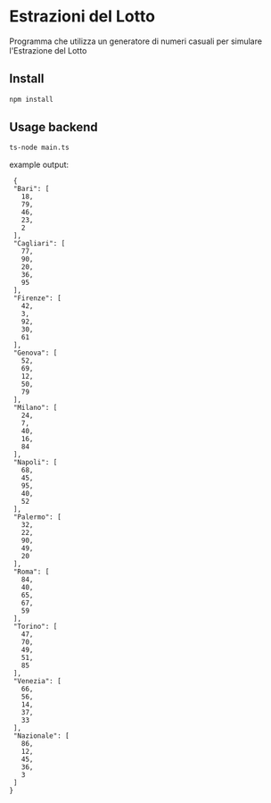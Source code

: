 # Estrazioni del Lotto

Programma che utilizza un generatore di numeri casuali per simulare l'Estrazione del Lotto

## Install

 ```bash
 npm install
 ```

 ## Usage backend

 ```bash
 ts-node main.ts
 ```

 example output:

 ```
  {
  "Bari": [    
    18,        
    79,        
    46,        
    23,        
    2
  ],
  "Cagliari": [
    77,        
    90,        
    20,        
    36,        
    95
  ],
  "Firenze": [ 
    42,        
    3,
    92,        
    30,        
    61
  ],
  "Genova": [  
    52,        
    69,        
    12,        
    50,        
    79
  ],
  "Milano": [
    24,
    7,
    40,
    16,
    84
  ],
  "Napoli": [
    68,
    45,
    95,
    40,
    52
  ],
  "Palermo": [
    32,
    22,
    90,
    49,
    20
  ],
  "Roma": [
    84,
    40,
    65,
    67,
    59
  ],
  "Torino": [
    47,
    70,
    49,
    51,
    85
  ],
  "Venezia": [
    66,
    56,
    14,
    37,
    33
  ],
  "Nazionale": [
    86,
    12,
    45,
    36,
    3
  ]
}
 ```
